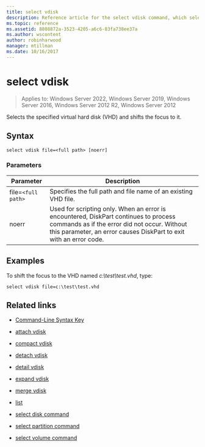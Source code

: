 ```yaml
---
title: select vdisk
description: Reference article for the select vdisk command, which selects the specified virtual hard disk (VHD) and shifts the focus to it.
ms.topic: reference
ms.assetid: 8808872a-3523-4205-a6c6-83fa738ee37a
ms.author: wscontent
author: robinharwood
manager: mtillman
ms.date: 10/16/2017
---
```


# select vdisk

>Applies to: Windows Server 2022, Windows Server 2019, Windows Server 2016, Windows Server 2012 R2, Windows Server 2012

Selects the specified virtual hard disk \(VHD\) and shifts the focus to it.

## Syntax

```
select vdisk file=<full path> [noerr]
```

### Parameters

| Parameter | Description |
|--|--|
| file=`<full path>` | Specifies the full path and file name of an existing VHD file. |
| noerr | Used for scripting only. When an error is encountered, DiskPart continues to process commands as if the error did not occur. Without this parameter, an error causes DiskPart to exit with an error code. |

## Examples

To shift the focus to the VHD named *c:\test\test.vhd*, type:

```
select vdisk file=c:\test\test.vhd
```

## Related links

- [Command-Line Syntax Key](command-line-syntax-key.md)

- [attach vdisk](attach-vdisk.md)

- [compact vdisk](compact-vdisk.md)

- [detach vdisk](detach-vdisk.md)

- [detail vdisk](detail-vdisk.md)

- [expand vdisk](expand-vdisk.md)

- [merge vdisk](merge-vdisk.md)

- [list](list.md)

- [select disk command](select-disk.md)

- [select partition command](select-partition.md)

- [select volume command](select-volume.md)
